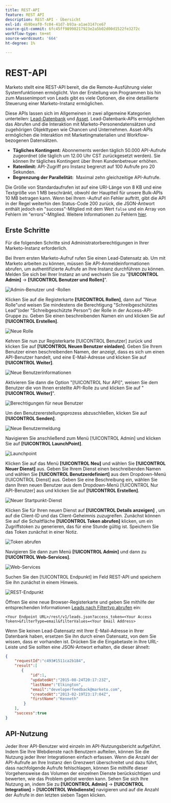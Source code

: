 ```yaml
---
title: REST-API
feature: REST API
description: REST-API - Übersicht
exl-id: 4b9beaf0-fc04-41d7-b93a-a1ae3147ce67
source-git-commit: 6fc45ff98998217923e2a5b02d00d1522fe3272c
workflow-type: tm+mt
source-wordcount: '664'
ht-degree: 1%

---
```


# REST-API

Marketo stellt eine REST-API bereit, die die Remote-Ausführung vieler Systemfunktionen ermöglicht. Von der Erstellung von Programmen bis hin zum Massenimport von Leads gibt es viele Optionen, die eine detaillierte Steuerung einer Marketo-Instanz ermöglichen.

Diese APIs lassen sich im Allgemeinen in zwei allgemeine Kategorien unterteilen: [Lead-Datenbank](https://developer.adobe.com/marketo-apis/api/mapi/) und [Asset](https://developer.adobe.com/marketo-apis/api/asset/). Lead-Datenbank-APIs ermöglichen das Abrufen und die Interaktion mit Marketo-Personendatensätzen und zugehörigen Objekttypen wie Chancen und Unternehmen. Asset-APIs ermöglichen die Interaktion mit Marketingmaterialien und Workflow-bezogenen Datensätzen.

- **Tägliches Kontingent:** Abonnements werden täglich 50.000 API-Aufrufe zugeordnet (die täglich um 12.00 Uhr CST zurückgesetzt werden). Sie können Ihr tägliches Kontingent über Ihren Kundenbetreuer erhöhen.
- **Ratenlimit:** API-Zugriff pro Instanz begrenzt auf 100 Aufrufe pro 20 Sekunden.
- **Begrenzung der Parallelität:**  Maximal zehn gleichzeitige API-Aufrufe.

Die Größe von Standardaufrufen ist auf eine URI-Länge von 8 KB und eine Textgröße von 1 MB beschränkt, obwohl der Hauptteil für unsere Bulk-APIs 10 MB betragen kann. Wenn bei Ihrem -Aufruf ein Fehler auftritt, gibt die API in der Regel weiterhin den Status-Code 200 zurück, die JSON-Antwort enthält jedoch ein &quot;success&quot;-Mitglied mit dem Wert `false` und ein Array von Fehlern im &quot;errors&quot;-Mitglied. Weitere Informationen zu Fehlern [hier](error-codes.md).

## Erste Schritte

Für die folgenden Schritte sind Administratorberechtigungen in Ihrer Marketo-Instanz erforderlich.

Bei Ihrem ersten Marketo-Aufruf rufen Sie einen Lead-Datensatz ab. Um mit Marketo arbeiten zu können, müssen Sie API-Anmeldeinformationen abrufen, um authentifizierte Aufrufe an Ihre Instanz durchführen zu können. Melden Sie sich bei Ihrer Instanz an und wechseln Sie zu &quot;**[!UICONTROL Admin]** -> **[!UICONTROL Benutzer und Rollen]**&quot;.

![Admin-Benutzer und -Rollen](assets/admin-users-and-roles.png)

Klicken Sie auf die Registerkarte **[!UICONTROL Rollen]**, dann auf &quot;Neue Rolle&quot;und weisen Sie mindestens die Berechtigung &quot;Schreibgeschütztes Lead&quot;(oder &quot;Schreibgeschützte Person&quot;) der Rolle in der Access-API-Gruppe zu. Geben Sie einen beschreibenden Namen ein und klicken Sie auf **[!UICONTROL Erstellen]**.

![Neue Rolle](assets/new-role.png)

Kehren Sie nun zur Registerkarte [!UICONTROL Benutzer] zurück und klicken Sie auf **[!UICONTROL Neuen Benutzer einladen]**. Geben Sie Ihrem Benutzer einen beschreibenden Namen, der anzeigt, dass es sich um einen API-Benutzer handelt, und eine E-Mail-Adresse und klicken Sie auf **[!UICONTROL Weiter]**.

![Neue Benutzerinformationen](assets/new-user-info.png)

Aktivieren Sie dann die Option &quot;[!UICONTROL Nur API]&quot;, weisen Sie dem Benutzer die von Ihnen erstellte API-Rolle zu und klicken Sie auf &quot;**[!UICONTROL Weiter]**&quot;.

![Berechtigungen für neue Benutzer](assets/new-user-permissions.png)

Um den Benutzererstellungsprozess abzuschließen, klicken Sie auf **[!UICONTROL Senden]**.

![Neue Benutzermeldung](assets/new-user-message.png)

Navigieren Sie anschließend zum Menü [!UICONTROL Admin] und klicken Sie auf **[!UICONTROL LaunchPoint]**.

![Launchpoint](assets/admin-launchpoint.png)

Klicken Sie auf das Menü **[!UICONTROL Neu]** und wählen Sie **[!UICONTROL Neuer Dienst]** aus. Geben Sie Ihrem Dienst einen beschreibenden Namen und wählen Sie **[!UICONTROL Benutzerdefiniert]** aus dem Dropdown-Menü [!UICONTROL Dienst] aus. Geben Sie eine Beschreibung ein, wählen Sie dann Ihren neuen Benutzer aus dem Dropdown-Menü [!UICONTROL Nur API-Benutzer] aus und klicken Sie auf **[!UICONTROL Erstellen]**.

![Neuer Startpunkt-Dienst](assets/admin-launchpoint-new-service.png)

Klicken Sie für Ihren neuen Dienst auf **[!UICONTROL Details anzeigen]** , um auf die Client-ID und das Client-Geheimnis zuzugreifen. Zunächst können Sie auf die Schaltfläche **[!UICONTROL Token abrufen]** klicken, um ein Zugriffstoken zu generieren, das für eine Stunde gültig ist. Speichern Sie das Token zunächst in einer Notiz.

![Token abrufen](assets/get-token.png)

Navigieren Sie dann zum Menü **[!UICONTROL Admin]** und dann zu **[!UICONTROL Web-Services]**.

![Web-Services](assets/admin-web-services.png)

Suchen Sie den [!UICONTROL Endpunkt] im Feld REST-API und speichern Sie ihn zunächst in einem Hinweis.

![REST-Endpunkt](assets/admin-web-services-rest-endpoint-1.png)

Öffnen Sie eine neue Browser-Registerkarte und geben Sie mithilfe der entsprechenden Informationen [Leads nach Filtertyp abrufen](https://developer.adobe.com/marketo-apis/api/mapi/#tag/Leads/operation/getLeadsByFilterUsingGET) ein:

```
<Your Endpoint URL>/rest/v1/leads.json?access_token=<Your Access Token>&filterType=email&filterValues=<Your Email Address>
```

Wenn Sie keinen Lead-Datensatz mit Ihrer E-Mail-Adresse in Ihrer Datenbank haben, ersetzen Sie ihn durch einen Datensatz, von dem Sie wissen, dass er vorhanden ist. Drücken Sie die Eingabetaste in Ihre URL-Leiste und Sie sollten eine JSON-Antwort erhalten, die dieser ähnelt:

```json
{
    "requestId":"c493#1511ca2b184",
    "result":[
       {
           "id":1,
           "updatedAt":"2015-08-24T20:17:23Z",
           "lastName":"Elkington",
           "email":"developerfeedback@marketo.com",
           "createdAt":"2013-02-19T23:17:04Z",
           "firstName":"Kenneth"
        }
    ],
    "success":true
}
```

## API-Nutzung

Jeder Ihrer API-Benutzer wird einzeln im API-Nutzungsbericht aufgeführt. Indem Sie Ihre Webdienste nach Benutzern aufteilen, können Sie die Nutzung jeder Ihrer Integrationen einfach erfassen. Wenn die Anzahl der API-Aufrufe an Ihre Instanz den Grenzwert überschreitet und dazu führt, dass nachfolgende Aufrufe fehlschlagen, können Sie mithilfe dieser Vorgehensweise das Volumen der einzelnen Dienste berücksichtigen und bewerten, wie das Problem gelöst werden kann. Sehen Sie sich Ihre Nutzung an, indem Sie zu **[!UICONTROL Admin]** -> **[!UICONTROL Integration]** > **[!UICONTROL Webdienste]** navigieren und auf die Anzahl der Aufrufe in den letzten sieben Tagen klicken.
